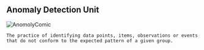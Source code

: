 ## Anomaly Detection Unit
![AnomolyComic](https://imgs.xkcd.com/comics/boyfriend.png)   

`The practice of identifying data points, items, observations or events that do not conform to the expected pattern of a given group.`